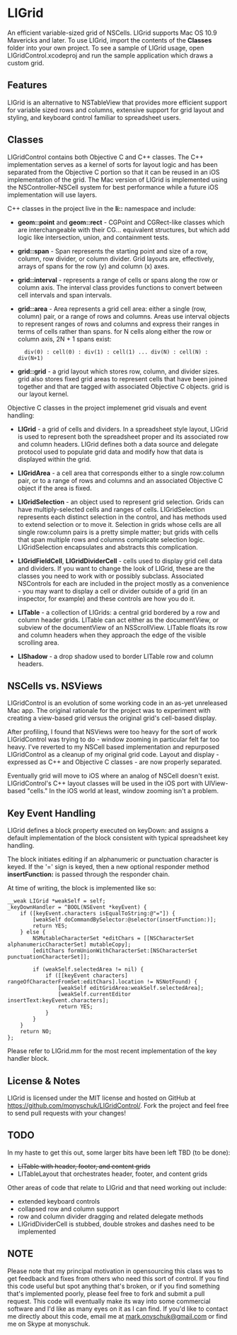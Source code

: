 LIGrid
=============

An efficient variable-sized grid of NSCells. LIGrid supports Mac OS 10.9 Mavericks and later. To use LIGrid, import the contents of the **Classes** folder into your own project. To see a sample of LIGrid usage, open LIGridControl.xcodeproj and run the sample application which draws a custom grid.

Features
--------

LIGrid is an alternative to NSTableView that provides more efficient support for variable sized rows and columns, extensive support for grid layout and styling, and keyboard control familiar to spreadsheet users.

Classes
-------

LIGridControl contains both Objective C and C++ classes. The C++ implementation serves as a kernel of sorts for layout logic and has been separated from the Objective C portion so that it can be reused in an iOS implementation of the grid. The Mac version of LIGrid is implemented using the NSController-NSCell system for best performance while a future iOS implementation will use layers.

C++ classes in the project live in the **li::** namespace and include:

- **geom::point** and **geom::rect** - CGPoint and CGRect-like classes which are interchangeable with their CG... equivalent structures, but which add logic like intersection, union, and containment tests.

- **grid::span** - Span represents the starting point and size of a row, column, row divider, or column divider. Grid layouts are, effectively, arrays of spans for the row (y) and column (x) axes.

- **grid::interval** - represents a range of cells or spans along the row or column axis. The interval class provides functions to convert between cell intervals and span intervals.

- **grid::area** - Area represents a grid cell area: either a single (row, column) pair, or a range of rows and columns. Areas use interval objects to represent ranges of rows and columns and express their ranges in terms of cells rather than spans. for N cells along either the row or column axis, 2N + 1 spans exist: 

		div(0) : cell(0) : div(1) : cell(1) ... div(N) : cell(N) : div(N+1)

- **grid::grid** - a grid layout which stores row, column, and divider sizes. grid also stores fixed grid areas to represent cells that have been joined together and that are tagged with associated Objective C objects. grid is our layout kernel.

Objective C classes in the project implemenet grid visuals and event handling:

- **LIGrid** - a grid of cells and dividers. In a spreadsheet style layout, LIGrid is used to represent both the spreadsheet proper and its associated row and column headers. LIGrid defines both a data source and delegate protocol used to populate grid data and modify how that data is displayed within the grid.

- **LIGridArea** - a cell area that corresponds either to a single row:column pair, or to a range of rows and columns and an associated Objective C object if the area is fixed. 

- **LIGridSelection** - an object used to represent grid selection. Grids can have multiply-selected cells and ranges of cells. LIGridSelection represents each distinct selection in the control, and has methods used to extend selection or to move it. Selection in grids whose cells are all single row:column pairs is a pretty simple matter; but grids with cells that span multiple rows and columns complicate selection logic. LIGridSelection encapsulates and abstracts this complication.

- **LIGridFieldCell**, **LIGridDividerCell** - cells used to display grid cell data and dividers. If you want to change the look of LIGrid, these are the classes you need to work with or possibly subclass. Associated NSControls for each are included in the project mostly as a convenience - you may want to display a cell or divider outside of a grid (in an inspector, for example) and these controls are how you do it. 


- **LITable** - a collection of LIGrids: a central grid bordered by a row and column header grids. LITable can act either as the documentView, or subview of the documentView of an NSScrollView. LITable floats its row and column headers when they approach the edge of the visible scrolling area.

- **LIShadow** - a drop shadow used to border LITable row and column headers.

NSCells vs. NSViews
-------------------

LIGridControl is an evolution of some working code in an as-yet unreleased Mac app. The original rationale for the project was to experiment with creating a view-based grid versus the original grid's cell-based display.

After profiling, I found that NSViews were too heavy for the sort of work LIGridControl was trying to do - window zooming in particular felt far too heavy. I've reverted to my NSCell based implementation and repurposed LIGridControl as a cleanup of my original grid code. Layout and display - expressed as C++ and Objective C classes - are now properly separated.

Eventually grid will move to iOS where an analog of NSCell doesn't exist. LIGridControl's C++ layout classes will be used in the iOS port with UIView-based "cells." In the iOS world at least, window zooming isn't a problem.

Key Event Handling
------------------

LIGrid defines a block property executed on keyDown: and assigns a default implementation of the block consistent with typical spreadsheet key handling.

The block initiates editing if an alphanumeric or punctuation character is keyed. If the '=' sign is keyed, then a new optional responder method **insertFunction:** is passed through the responder chain.

At time of writing, the block is implemented like so:

    __weak LIGrid *weakSelf = self;
    _keyDownHandler = ^BOOL(NSEvent *keyEvent) {
        if ([keyEvent.characters isEqualToString:@"="]) {
            [weakSelf doCommandBySelector:@selector(insertFunction:)];
            return YES;
        } else {
            NSMutableCharacterSet *editChars = [[NSCharacterSet alphanumericCharacterSet] mutableCopy];
            [editChars formUnionWithCharacterSet:[NSCharacterSet punctuationCharacterSet]];
            
            if (weakSelf.selectedArea != nil) {
                if ([[keyEvent characters] rangeOfCharacterFromSet:editChars].location != NSNotFound) {
                    [weakSelf editGridArea:weakSelf.selectedArea];
                    [weakSelf.currentEditor insertText:keyEvent.characters];
                    return YES;
                }
            }
        }
        return NO;
    };

Please refer to LIGrid.mm for the most recent implementation of the key handler block.

License & Notes
---------------

LIGrid is licensed under the MIT license and hosted on GitHub at https://github.com/monyschuk/LIGridControl/. Fork the project and feel free to send pull requests with your changes!

TODO
----

In my haste to get this out, some larger bits have been left TBD (to be done):

* ~~LITable with header, footer, and content grids~~
* LITableLayout that orchestrates header, footer, and content grids

Other areas of code that relate to LIGrid and that need working out include:

* extended keyboard controls
* collapsed row and column support
* row and column divider dragging and related delegate methods
* LIGridDividerCell is stubbed, double strokes and dashes need to be implemented

NOTE
----

Please note that my principal motivation in opensourcing this class was to get feedback and fixes from others who need this sort of control. If you find this code useful but spot anything that's broken, or if you find something that's implemented poorly, please feel free to fork and submit a pull request. This code will eventually make its way into some commercial software and I'd like as many eyes on it as I can find. If you'd like to contact me directly about this code, email me at mark.onyschuk@gmail.com or find me on Skype at monyschuk.

